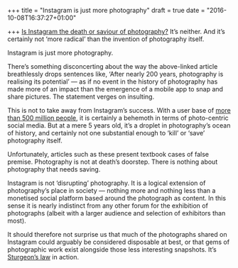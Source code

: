 +++
title = "Instagram is just more photography"
draft = true
date = "2016-10-08T16:37:27+01:00"

+++
[Is Instagram the death or saviour of photography?][1] It’s neither. And it’s certainly not ‘more radical’ than the invention of photography itself.

Instagram is just more photography.

There’s something disconcerting about the way the above-linked article breathlessly drops sentences like, ‘After nearly 200 years, photography is realising its potential’ — as if no event in the history of photography has made more of an impact than the emergence of a mobile app to snap and share pictures. The statement verges on insulting.

This is not to take away from Instagram’s success. With a user base of [more than 500 million people][2], it is certainly a behemoth in terms of photo-centric social media. But at a mere 5 years old, it’s a droplet in photography’s ocean of history, and certainly not one substantial enough to ‘kill’ or ‘save’ photography itself.

Unfortunately, articles such as these present textbook cases of false premise. Photography is not at death’s doorstep. There is nothing about photography that needs saving.

Instagram is not ‘disrupting’ photography. It is a logical extension of photography’s place in society — nothing more and nothing less than a monetised social platform based around the photograph as content. In this sense it is nearly indistinct from any other forum for the exhibition of photographs (albeit with a larger audience and selection of exhibitors than most).

It should therefore not surprise us that much of the photographs shared on Instagram could arguably be considered disposable at best, or that gems of photographic work exist alongside those less interesting snapshots. It’s [Sturgeon’s law][3] in action.


[1]: http://www.telegraph.co.uk/art/what-to-see/is-instagram-the-death-or-saviour-of-photography/
[2]: http://blog.instagram.com/post/146255204757/160621-news
[3]: https://en.wikipedia.org/wiki/Sturgeon%27s_law

